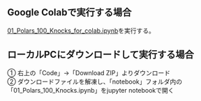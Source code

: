 ## Google Colabで実行する場合
[01_Polars_100_Knocks_for_colab.ipynb](https://colab.research.google.com/github/kunishou/Polars_100_knocks/blob/main/01_Polars_100_Knocks_for_colab.ipynb)を実行する。

## ローカルPCにダウンロードして実行する場合
① 右上の「Code」→「Download ZIP」よりダウンロード  
② ダウンロードファイルを解凍し、「notebook」フォルダ内の「01_Polars_100_Knocks.ipynb」をjupyter notebookで開く
